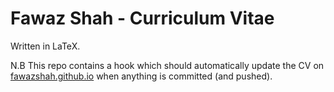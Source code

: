 # Fawaz Shah - Curriculum Vitae

Written in LaTeX.

N.B This repo contains a hook which should automatically update the CV on [fawazshah.github.io](https://fawazshah.github.io) when anything is committed (and pushed).
